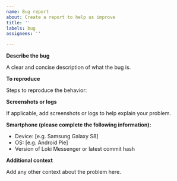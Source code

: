 ```yaml
---
name: Bug report
about: Create a report to help us improve
title: ''
labels: bug
assignees: ''

---
```


**Describe the bug**

A clear and concise description of what the bug is.

**To reproduce**

Steps to reproduce the behavior:

**Screenshots or logs**

If applicable, add screenshots or logs to help explain your problem.

**Smartphone (please complete the following information):**

 - Device: [e.g. Samsung Galaxy S8]
 - OS: [e.g. Android Pie]
 - Version of Loki Messenger or latest commit hash

**Additional context**

Add any other context about the problem here.
